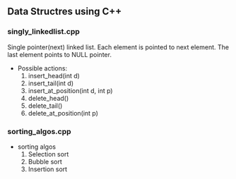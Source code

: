 ## Data Structres using C++




### singly_linkedlist.cpp

Single pointer(next) linked list. Each element is pointed to next element. 
The last element points to NULL pointer. 

- Possible actions:
    1. insert_head(int d)
    2. insert_tail(int d)
    3. insert_at_position(int d, int p)
    4. delete_head()
    5. delete_tail()
    6. delete_at_position(int p)


### sorting_algos.cpp

- sorting algos
    1. Selection sort
    2. Bubble sort
    3. Insertion sort